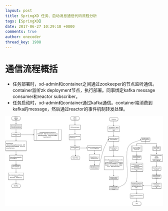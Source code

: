 ```yaml
---
layout: post
title: SpringXD 任务、启动消息通信代码流程分析
tags: [SpringXD]
date: 2017-06-27 10:29:18 +0800
comments: true
author: onecoder
thread_key: 1908
---
```

# 通信流程概括

* 任务部署时，xd-admin和container之间通过zookeeper的节点监听通信。container监听zk deployment节点，执行部署。同事绑定kafka message consumer和reactor subscriber。
* 任务启动时，xd-admin和container通过kafka通信。container端消费到kafka的message，然后通过reactor的事件机制转发处理。

<!--break-->

![](/images/post/xd-deploy-launch/job-deploy-launch.png)